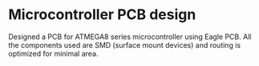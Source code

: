 # Microcontroller PCB design
 Designed a PCB for ATMEGA8 series microcontroller using Eagle PCB. All the components used are SMD (surface mount devices) and routing is optimized for minimal area.
